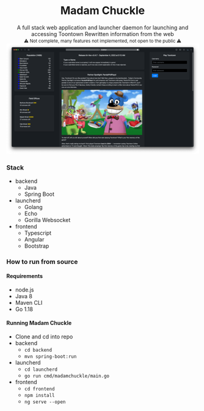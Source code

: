 <div align="center">
    <h1>Madam Chuckle</h1>
    A full stack web application and launcher daemon for launching and accessing Toontown Rewritten information from the web<br>
    <small> ⚠️ Not complete, many features not implemented, not open to the public ⚠️</small>
    <img src="./assets/webpage.png" alt="webpage">
</div>

### Stack
<ul>
    <li>backend
        <ul>
            <li>Java</li>
            <li>Spring Boot</li>
        </ul>
    </li>
    <li>launcherd
        <ul>
            <li>Golang</li>
            <li>Echo</li>
            <li>Gorilla Websocket</li>
        </ul>
    </li>
    <li>frontend
        <ul>
            <li>Typescript</li>
            <li>Angular</li>
            <li>Bootstrap</li>
        </ul>
    </li>
</ul>



### How to run from source
#### Requirements
<ul>
    <li>node.js</li>
    <li>Java 8</li>
    <li>Maven CLI</li>
    <li>Go 1.18</li>
</ul>

#### Running Madam Chuckle
<ul>
    <li>Clone and cd into repo</li>
    <li>backend
        <ul>
            <li><code>cd backend</code></li>
            <li><code>mvn spring-boot:run</code></li>
        </ul>
    </li>
    <li>launcherd
        <ul>
            <li><code>cd launcherd</code></li>
            <li><code>go run cmd/madamchuckle/main.go</code></li>
        </ul>
    </li>
    <li>frontend
        <ul>
            <li><code>cd frontend</code></li>
            <li><code>npm install</code></li>
            <li><code>ng serve --open</code></li>
        </ul>
    </li>
</ul>
